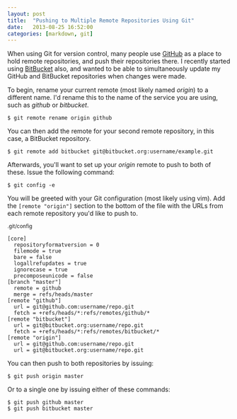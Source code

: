 ```yaml
---
layout: post
title:  "Pushing to Multiple Remote Repositories Using Git"
date:   2013-08-25 16:52:00
categories: [markdown, git]
---
```


When using Git for version control, many people use [GitHub](https://github.com) as a place to hold remote
repositories, and push their repositories there. I recently started using [BitBucket](https://bitbucket.org)
also, and wanted to be able to simultaneously update my GitHub and BitBucket repositories when changes were made.

To begin, rename your current remote (most likely named _origin_) to a different name. I'd rename this to the
name of the service you are using, such as _github_ or _bitbucket_.

<pre class="no-highlight"><code><span class="dollar">$</span> git remote rename origin github</code></pre>

You can then add the remote for your second remote repository, in this case, a BitBucket repository.

<pre class="no-highlight"><code><span class="dollar">$</span> git remote add bitbucket git@bitbucket.org:username/example.git</code></pre>

Afterwards, you'll want to set up your _origin_ remote to push to both of these. Issue the following command:

<pre class="no-highlight"><code><span class="dollar">$</span> git config -e</code></pre>

You will be greeted with your Git configuration (most likely using vim). Add the `[remote "origin"]` section
to the bottom of the file with the URLs from each remote repository you'd like to push to.

<small>.git/config</small>
<pre class="highlight"><code>[core]
  repositoryformatversion = 0
  filemode = true
  bare = false
  logallrefupdates = true
  ignorecase = true
  precomposeunicode = false
[branch "master"]
  remote = github
  merge = refs/heads/master
[remote "github"]
  url = git@github.com:username/repo.git
  fetch = +refs/heads/*:refs/remotes/github/*
[remote "bitbucket"]
  url = git@bitbucket.org:username/repo.git
  fetch = +refs/heads/*:refs/remotes/bitbucket/*
[remote "origin"]
  url = git@github.com:username/repo.git
  url = git@bitbucket.org:username/repo.git
</code></pre>

You can then push to both repositories by issuing:

<pre class="no-highlight"><code><span class="dollar">$</span> git push origin master</code></pre>

Or to a single one by issuing either of these commands:

<pre class="no-highlight"><code><span class="dollar">$</span> git push github master
<span class="dollar">$</span> git push bitbucket master</code></pre>